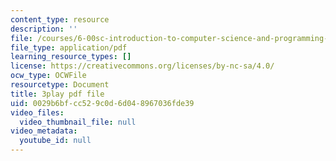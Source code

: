 ```yaml
---
content_type: resource
description: ''
file: /courses/6-00sc-introduction-to-computer-science-and-programming-spring-2011/0029b6bfcc529c0d6d048967036fde39_TIQTYgmavC4.pdf
file_type: application/pdf
learning_resource_types: []
license: https://creativecommons.org/licenses/by-nc-sa/4.0/
ocw_type: OCWFile
resourcetype: Document
title: 3play pdf file
uid: 0029b6bf-cc52-9c0d-6d04-8967036fde39
video_files:
  video_thumbnail_file: null
video_metadata:
  youtube_id: null
---
```


